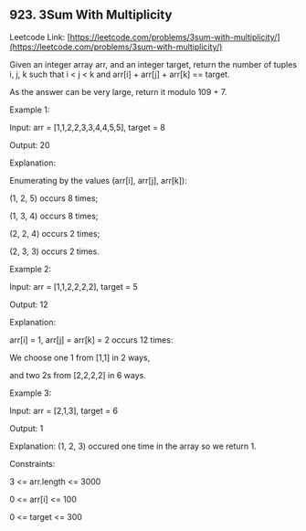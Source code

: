## 923. 3Sum With Multiplicity

Leetcode Link: [https://leetcode.com/problems/3sum-with-multiplicity/](https://leetcode.com/problems/3sum-with-multiplicity/)

Given an integer array arr, and an integer target, return the number of tuples i, j, k such that i < j < k and arr[i] + arr[j] + arr[k] == target.

As the answer can be very large, return it modulo 109 + 7.

 

Example 1:

Input: arr = [1,1,2,2,3,3,4,4,5,5], target = 8

Output: 20

Explanation: 

Enumerating by the values (arr[i], arr[j], arr[k]):

(1, 2, 5) occurs 8 times;

(1, 3, 4) occurs 8 times;

(2, 2, 4) occurs 2 times;

(2, 3, 3) occurs 2 times.

Example 2:

Input: arr = [1,1,2,2,2,2], target = 5

Output: 12

Explanation: 

arr[i] = 1, arr[j] = arr[k] = 2 occurs 12 times:

We choose one 1 from [1,1] in 2 ways,

and two 2s from [2,2,2,2] in 6 ways.

Example 3:

Input: arr = [2,1,3], target = 6

Output: 1

Explanation: (1, 2, 3) occured one time in the array so we return 1.


Constraints:

3 <= arr.length <= 3000

0 <= arr[i] <= 100

0 <= target <= 300
